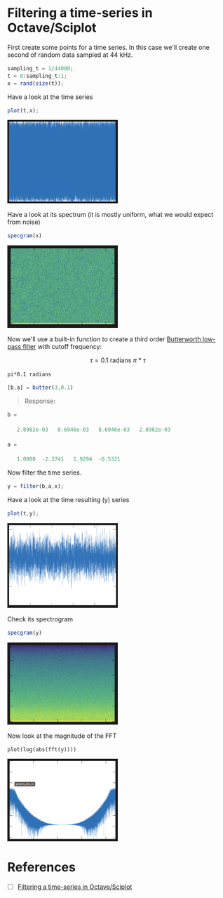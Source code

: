 # Filtering a time-series in Octave/Sciplot

First create some points for a time series. In this case we'll create one second of random data sampled at 44 kHz.

```octave
sampling_t = 1/44000;
t = 0:sampling_t:1;
x = rand(size(t));
```

Have a look at the time series

```octave
plot(t,x);
```

<img src=images/gnuplot_plot_1a.png width=50% height=50% > </img>


Have a look at its spectrum (it is mostly uniform, what we would expect from noise)

```octave
specgram(x)
```

<img src=images/gnuplot_plot_2a.png width=50% height=50% > </img>

Now we'll use a built-in function to create a third order [Butterworth low-pass filter](https://en.wikipedia.org/wiki/Butterworth_filter) with cutoff frequency:

```math
\tau = 0.1 \text { radians }
\pi*\tau
```

`pi*0.1 radians`

```octave
[b,a] = butter(3,0.1)
```
> Response:
```octave
b =

   2.8982e-03   8.6946e-03   8.6946e-03   2.8982e-03

a =

   1.0000  -2.3741   1.9294  -0.5321
```

Now filter the time series.

```octave
y = filter(b,a,x);
```

Have a look at the time resulting (y) series

```octave
plot(t,y);
```

<img src=images/gnuplot_plot_3a.png width=50% height=50% > </img>


Check its spectrogram

```octave
specgram(y)
```

<img src=images/gnuplot_plot_5a.png width=50% height=50% > </img>


Now look at the magnitude of the FFT

```
plot(log(abs(fft(y))))
```

<img src=images/gnuplot_plot_4a.png width=50% height=50% > </img>




# References

- [ ] [Filtering a time-series in Octave/Sciplot](https://en.wikibooks.org/wiki/Digital_Signal_Processing/Digital_Filters#Filtering_a_time-series_in_Octave/Sciplot)
